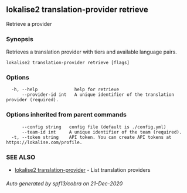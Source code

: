 ## lokalise2 translation-provider retrieve

Retrieve a provider

### Synopsis

Retrieves a translation provider with tiers and available language pairs.

```
lokalise2 translation-provider retrieve [flags]
```

### Options

```
  -h, --help              help for retrieve
      --provider-id int   A unique identifier of the translation provider (required).
```

### Options inherited from parent commands

```
      --config string   config file (default is ./config.yml)
      --team-id int     A unique identifier of the team (required).
  -t, --token string    API token. You can create API tokens at https://lokalise.com/profile.
```

### SEE ALSO

* [lokalise2 translation-provider](lokalise2_translation-provider.md)	 - List translation providers

###### Auto generated by spf13/cobra on 21-Dec-2020
